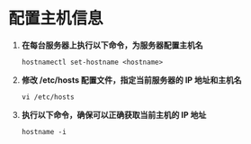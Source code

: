 # 配置主机信息

1. **在每台服务器上执行以下命令，为服务器配置主机名**

   ```
   hostnamectl set-hostname <hostname>
   ```

2. **修改 /etc/hosts 配置文件，指定当前服务器的 IP 地址和主机名**

   ```
   vi /etc/hosts
   ```

3. **执行以下命令，确保可以正确获取当前主机的 IP 地址**

   ```
   hostname -i
   ```